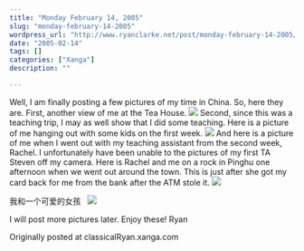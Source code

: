 ```yaml
---
title: "Monday February 14, 2005"
slug: "monday-february-14-2005"
wordpress_url: "http://www.ryanclarke.net/post/monday-february-14-2005/"
date: "2005-02-14"
tags: []
categories: ["Xanga"]
description: ""

---
```


Well, I am finally posting a few pictures of my time in China. So, here they are.
 First, another view of me at the Tea House.
 ![](http://img.photobucket.com/albums/v300/classicalRyan/China/TeaHouse.jpg)
 Second, since this was a teaching trip, I may as well show that I did some teaching. Here is a picture of me hanging out with some kids on the first week.
 ![](http://img.photobucket.com/albums/v300/classicalRyan/China/WiththeKids.jpg)
 And here is a picture of me when I went out with my teaching assistant from the second week, Rachel. I unfortunately have been unable to the pictures of my first TA Steven off my camera. Here is Rachel and me on a rock in Pinghu one afternoon when we went out around the town. This is just after she got my card back for me from the bank after the ATM stole it.
 ![](http://img.photobucket.com/albums/v300/classicalRyan/China/RachelandI.jpg)

我和一个可爱的女孩   ![](/Images/winky.gif)

I will post more pictures later. Enjoy these!
 Ryan

Originally posted at classicalRyan.xanga.com

